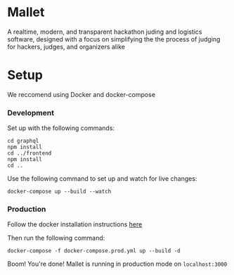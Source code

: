 # Mallet

A realtime, modern, and transparent hackathon juding and logistics software, designed with a focus on simplifying the the process of judging for hackers, judges, and organizers alike

# Setup

We reccomend using Docker and docker-compose

### Development

Set up with the following commands:

```
cd graphql
npm install
cd ../frontend
npm install
cd ..
```

Use the following command to set up and watch for live changes:

```
docker-compose up --build --watch
```

### Production
Follow the docker installation instructions [here](https://docs.docker.com/engine/install/)

Then run the following command:
```
docker-compose -f docker-compose.prod.yml up --build -d
```

Boom! You're done! Mallet is running in production mode on `localhost:3000`